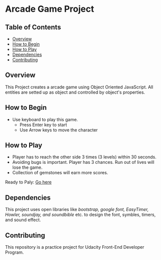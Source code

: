 # Arcade Game Project

## Table of Contents

* [Overview](#Overview)
* [How to Begin](#Howtobegin)
* [How to Play](#Howtoplay)
* [Dependencies](#Dependencies)
* [Contributing](#contributing)


## Overview
This Project creates a arcade game using Object Oriented JavaScript.
All entities are setted up as object and controlled by object's properties.

## How to Begin
* Use keyboard to play this game.
    - Press Enter key to start
    - Use Arrow keys to move the character

## How to Play
* Player has to reach the other side 3 times (3 levels) within 30 seconds.
* Avoiding bugs is important. Player has 3 chances. Run out of lives will lose the game.
* Collection of gemstones will earn more scores.

Ready to Paly: [Go here](https://emma319.github.io/ArcadeGame/)


## Dependencies
This project uses open libraries like _bootstrap, google font, EasyTimer, Howler, soundjay, and soundbible_ etc. to design the font, symbles, timers, and sound effect.


## Contributing
This repository is a practice project for Udacity Front-End Developer Program.

